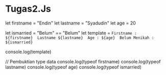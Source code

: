 # Tugas2.Js
let firstname = "Endin"
let lastname = "Syadudin"
let age = 20

let ismarried = "Belum" == "Belum"
let template = `Firstname : ${firstname} 
Lastname ${lastname} 
Age : ${age} 
Belum Menikah : ${ismarried}`

console.log(template)

// Pembuktian type data
console.log(typeof firstname)
console.log(typeof lastname)
console.log(typeof age)
console.log(typeof ismarried)
